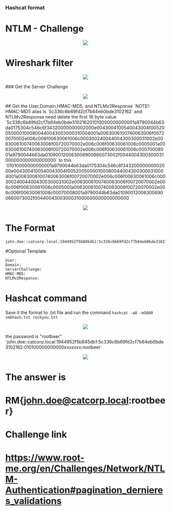 ### Hashcat format

# NTLM - Challenge
<p align="center">
  <img height="auto" width="auto" src="https://i.imgur.com/j38z1eC.png">
</p>

# Wireshark filter 
<p align="center">
  <img height="auto" width="auto" src="https://i.imgur.com/H6FzN1J.png">
</p>
### Get the Server Challenge
<p align="center">
  <img height="auto" width="auto" src="https://i.imgur.com/5SptLWJ.png">
</p>
## Get the User,Domain,HMAC-MD5, and NTLMv2Response `NOTE!: HMAC-MD5 alias is `5c336c6b69fd2cf7b64eb0bde3102162` and NTLMv2Response need delete the first 16 byte value `5c336c6b69fd2cf7b64eb0bde310216201010000000000001a9790044b63da0175304c546c6f34320000000002000e0043004100540043004f005200500001000800440043003000310004001a0063006100740063006f00720070002e006c006f00630061006c000300240044004300300031002e0063006100740063006f00720070002e006c006f00630061006c0005001a0063006100740063006f00720070002e006c006f00630061006c00070008001a9790044b63da010900120063006900660073002f0044004300300031000000000000000000` to this `01010000000000001a9790044b63da0175304c546c6f34320000000002000e0043004100540043004f005200500001000800440043003000310004001a0063006100740063006f00720070002e006c006f00630061006c000300240044004300300031002e0063006100740063006f00720070002e006c006f00630061006c0005001a0063006100740063006f00720070002e006c006f00630061006c00070008001a9790044b63da010900120063006900660073002f0044004300300031000000000000000000`  `
<p align="center">
  <img height="auto" width="auto" src="https://i.imgur.com/ptqopr0.png">
</p>



# The Format
```
john.doe::catcorp.local:1944952f5b845db1:5c336c6b69fd2cf7b64eb0bde3102162:01010000000000001a9790044b63da0175304c546c6f34320000000002000e0043004100540043004f005200500001000800440043003000310004001a0063006100740063006f00720070002e006c006f00630061006c000300240044004300300031002e0063006100740063006f00720070002e006c006f00630061006c0005001a0063006100740063006f00720070002e006c006f00630061006c00070008001a9790044b63da010900120063006900660073002f0044004300300031000000000000000000
```

#Optional Template 
```
User:
Domain:
ServerChallenge:
HMAC-MD5:
NTLMv2Response:
```
# Hashcat command
Save it the format to .txt file and run the command `hashcat -a0 -m5600 smbhash.txt rockyou.txt`
<p align="center">
  <img height="auto" width="auto" src="https://i.imgur.com/DzL2oEf.png">
</p>
the password is "rootbeer" `john.doe::catcorp.local:1944952f5b845db1:5c336c6b69fd2cf7b64eb0bde3102162:010100000000000xxxxxxx:rootbeer`
<p align="center">
  <img height="auto" width="auto" src="https://i.imgur.com/KVHbsBt.png">
</p>

# The answer is 
# RM{john.doe@catcorp.local:rootbeer}

# Challenge link 
# https://www.root-me.org/en/Challenges/Network/NTLM-Authentication#pagination_dernieres_validations
